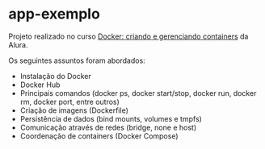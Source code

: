 # app-exemplo

Projeto realizado no curso [Docker: criando e gerenciando containers](https://cursos.alura.com.br/course/docker-criando-gerenciando-containers) da Alura.

Os seguintes assuntos foram abordados:

* Instalação do Docker
* Docker Hub
* Principais comandos (docker ps, docker start/stop, docker run, docker rm, docker port, entre outros)
* Criação de imagens (Dockerfile)
* Persistência de dados (bind mounts, volumes e tmpfs)
* Comunicação através de redes (bridge, none e host)
* Coordenação de containers (Docker Compose)
